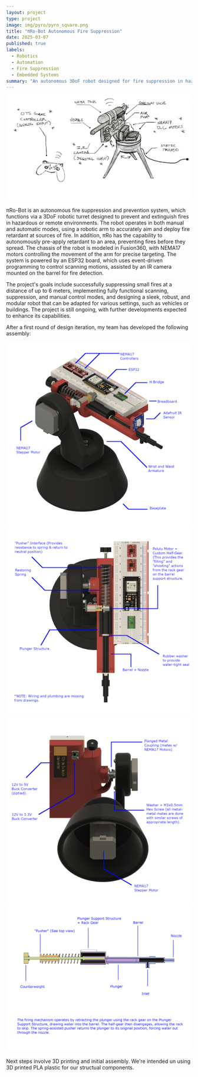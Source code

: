 ```yaml
---
layout: project
type: project
image: img/pyro/pyro_square.png
title: "πRo-Bot Autonomous Fire Suppression"
date: 2025-03-07
published: true
labels:
  - Robotics
  - Automation
  - Fire Suppression
  - Embedded Systems
summary: "An autonomous 3DoF robot designed for fire suppression in hazardous environments, featuring both manual and automatic control."
---
```


<img class="img-fluid" src="../img/pyro/pyro_concept.jpg">

πRo-Bot is an autonomous fire suppression and prevention system, which functions via a 3DoF robotic turret designed to prevent and extinguish fires in hazardous or remote environments. The robot operates in both manual and automatic modes, using a robotic arm to accurately aim and deploy fire retardant at sources of fire. In addition, πRo has the capability to autonomously pre-apply retardant to an area, preventing fires before they spread. The chassis of the robot is modeled in Fusion360, with NEMA17 motors controlling the movement of the arm for precise targeting. The system is powered by an ESP32 board, which uses event-driven programming to control scanning motions, assisted by an IR camera mounted on the barrel for fire detection.

The project's goals include successfully suppressing small fires at a distance of up to 6 meters, implementing fully functional scanning, suppression, and manual control modes, and designing a sleek, robust, and modular robot that can be adapted for various settings, such as vehicles or buildings. The project is still ongoing, with further developments expected to enhance its capabilities.

After a first round of design iteration, my team has developed the following assembly:
<div class="row">
  <div class="col-md-6">
    <img class="img-fluid" src="../img/pyro/pyro1_iso.png" alt="Pyro ISO View">
  </div>
  <div class="col-md-6">
    <img class="img-fluid" src="../img/pyro/pyro1_top.png" alt="Pyro Top View">
  </div>
</div>

<div class="row">
  <div class="col-md-6">
    <img class="img-fluid" src="../img/pyro/pyro1_bottom.png" alt="Pyro Bottom View">
  </div>
  <div class="col-md-6">
    <img class="img-fluid" src="../img/pyro/pyro_firing_assembly.png" alt="Pyro Firing Assembly">
  </div>
</div>

Next steps involve 3D printing and initial assembly. We're intended un using 3D printed PLA plastic for our structual components.
